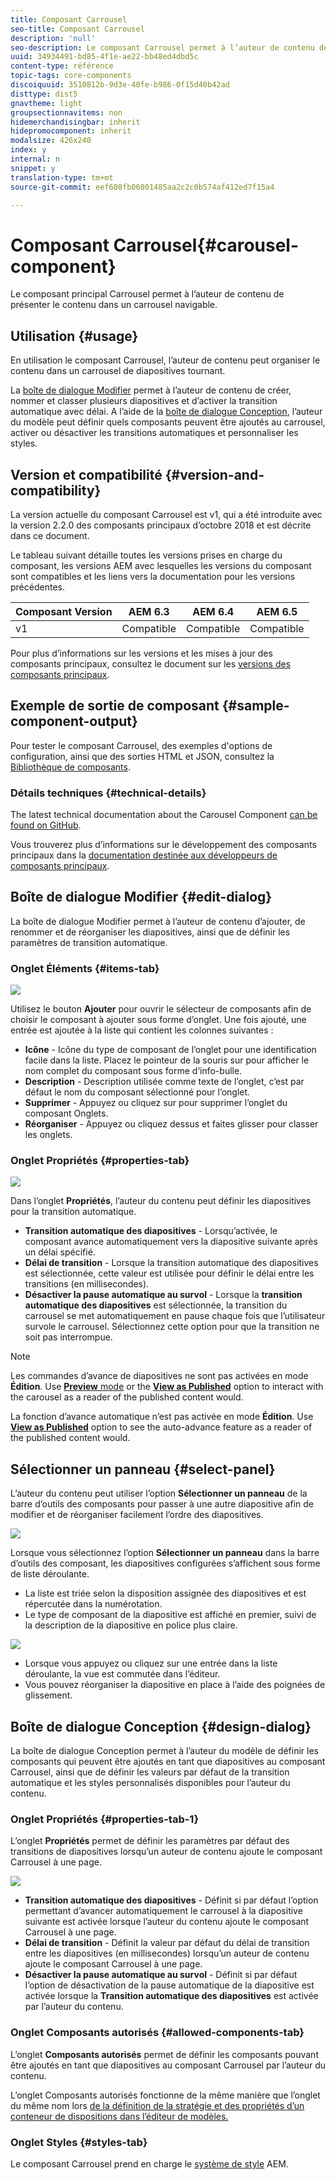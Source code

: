 ```yaml
---
title: Composant Carrousel
seo-title: Composant Carrousel
description: 'null'
seo-description: Le composant Carrousel permet à l’auteur de contenu de présenter le contenu dans un carrousel tournant.
uuid: 34934491-bd85-4f1e-ae22-bb48ed4dbd5c
content-type: référence
topic-tags: core-components
discoiquuid: 3510812b-9d3e-40fe-b986-0f15d40b42ad
disttype: dist5
gnavtheme: light
groupsectionnavitems: non
hidemerchandisingbar: inherit
hidepromocomponent: inherit
modalsize: 426x240
index: y
internal: n
snippet: y
translation-type: tm+mt
source-git-commit: eef608fb06001485aa2c2c0b574af412ed7f15a4

---
```



# Composant Carrousel{#carousel-component}

Le composant principal Carrousel permet à l’auteur de contenu de présenter le contenu dans un carrousel navigable.

## Utilisation {#usage}

En utilisation le composant Carrousel, l’auteur de contenu peut organiser le contenu dans un carrousel de diapositives tournant.

La [boîte de dialogue Modifier](#edit-dialog) permet à l’auteur de contenu de créer, nommer et classer plusieurs diapositives et d’activer la transition automatique avec délai. A l’aide de la [boîte de dialogue Conception](#design-dialog), l’auteur du modèle peut définir quels composants peuvent être ajoutés au carrousel, activer ou désactiver les transitions automatiques et personnaliser les styles.

## Version et compatibilité {#version-and-compatibility}

La version actuelle du composant Carrousel est v1, qui a été introduite avec la version 2.2.0 des composants principaux d’octobre 2018 et est décrite dans ce document.

Le tableau suivant détaille toutes les versions prises en charge du composant, les versions AEM avec lesquelles les versions du composant sont compatibles et les liens vers la documentation pour les versions précédentes.

| Composant Version | AEM 6.3 | AEM 6.4 | AEM 6.5 |
|--- |--- |--- |--- |
| v1 | Compatible | Compatible | Compatible |

Pour plus d’informations sur les versions et les mises à jour des composants principaux, consultez le document sur les [versions des composants principaux](versions.md).

## Exemple de sortie de composant {#sample-component-output}

Pour tester le composant Carrousel, des exemples d&#39;options de configuration, ainsi que des sorties HTML et JSON, consultez la [Bibliothèque de composants](http://opensource.adobe.com/aem-core-wcm-components/library/carousel.html).

### Détails techniques {#technical-details}

The latest technical documentation about the Carousel Component [can be found on GitHub](https://github.com/adobe/aem-core-wcm-components/blob/master/content/src/content/jcr_root/apps/core/wcm/components/carousel/v1/carousel).

Vous trouverez plus d’informations sur le développement des composants principaux dans la [documentation destinée aux développeurs de composants principaux](developing.md).

## Boîte de dialogue Modifier {#edit-dialog}

La boîte de dialogue Modifier permet à l’auteur de contenu d’ajouter, de renommer et de réorganiser les diapositives, ainsi que de définir les paramètres de transition automatique.

### Onglet Éléments {#items-tab}

![](assets/screenshot_2018-10-12at102451.png)

Utilisez le bouton **Ajouter** pour ouvrir le sélecteur de composants afin de choisir le composant à ajouter sous forme d’onglet. Une fois ajouté, une entrée est ajoutée à la liste qui contient les colonnes suivantes :

* **Icône** - Icône du type de composant de l’onglet pour une identification facile dans la liste. Placez le pointeur de la souris sur pour afficher le nom complet du composant sous forme d’info-bulle.
* **Description** - Description utilisée comme texte de l’onglet, c’est par défaut le nom du composant sélectionné pour l’onglet.
* **Supprimer** - Appuyez ou cliquez sur pour supprimer l’onglet du composant Onglets.
* **Réorganiser** - Appuyez ou cliquez dessus et faites glisser pour classer les onglets.

### Onglet Propriétés {#properties-tab}

![](assets/screenshot_2018-11-28at141054.png)

Dans l’onglet **Propriétés**, l’auteur du contenu peut définir les diapositives pour la transition automatique.

* **Transition automatique des diapositives** - Lorsqu’activée, le composant avance automatiquement vers la diapositive suivante après un délai spécifié.
* **Délai de transition** - Lorsque la transition automatique des diapositives est sélectionnée, cette valeur est utilisée pour définir le délai entre les transitions (en millisecondes).
* **Désactiver la pause automatique au survol** - Lorsque la **transition automatique des diapositives** est sélectionnée, la transition du carrousel se met automatiquement en pause chaque fois que l’utilisateur survole le carrousel. Sélectionnez cette option pour que la transition ne soit pas interrompue.

>[!NOTE]
>
>Les commandes d’avance de diapositives ne sont pas activées en mode **Édition**. Use [**Preview** mode](https://helpx.adobe.com/experience-manager/6-5/sites/authoring/using/editing-content.html) or the **[View as Published](https://helpx.adobe.com/experience-manager/6-5/sites/authoring/using/editing-content.html)** option to interact with the carousel as a reader of the published content would.
>
>La fonction d’avance automatique n’est pas activée en mode **Édition**. Use **[View as Published](https://helpx.adobe.com/experience-manager/6-5/sites/authoring/using/editing-content.html)** option to see the auto-advance feature as a reader of the published content would.

## Sélectionner un panneau {#select-panel}

L’auteur du contenu peut utiliser l’option **Sélectionner un panneau** de la barre d’outils des composants pour passer à une autre diapositive afin de modifier et de réorganiser facilement l’ordre des diapositives.

![](assets/screenshot_2018-10-11at165417.png)

Lorsque vous sélectionnez l’option **Sélectionner un panneau** dans la barre d’outils des composant, les diapositives configurées s’affichent sous forme de liste déroulante.

* La liste est triée selon la disposition assignée des diapositives et est répercutée dans la numérotation.
* Le type de composant de la diapositive est affiché en premier, suivi de la description de la diapositive en police plus claire.

![](assets/opera_snapshot_2018-11-28141537localhost.png)

* Lorsque vous appuyez ou cliquez sur une entrée dans la liste déroulante, la vue est commutée dans l’éditeur.
* Vous pouvez réorganiser la diapositive en place à l’aide des poignées de glissement.

## Boîte de dialogue Conception {#design-dialog}

La boîte de dialogue Conception permet à l’auteur du modèle de définir les composants qui peuvent être ajoutés en tant que diapositives au composant Carrousel, ainsi que de définir les valeurs par défaut de la transition automatique et les styles personnalisés disponibles pour l’auteur du contenu.

### Onglet Propriétés {#properties-tab-1}

L’onglet **Propriétés** permet de définir les paramètres par défaut des transitions de diapositives lorsqu’un auteur de contenu ajoute le composant Carrousel à une page.

![](assets/screenshot_2018-11-28at141824.png)

* **Transition automatique des diapositives** - Définit si par défaut l’option permettant d’avancer automatiquement le carrousel à la diapositive suivante est activée lorsque l’auteur du contenu ajoute le composant Carrousel à une page.
* **Délai de transition** - Définit la valeur par défaut du délai de transition entre les diapositives (en millisecondes) lorsqu’un auteur de contenu ajoute le composant Carrousel à une page.
* **Désactiver la pause automatique au survol** - Définit si par défaut l’option de désactivation de la pause automatique de la diapositive est activée lorsque la **Transition automatique des diapositives** est activée par l’auteur du contenu.

### Onglet Composants autorisés {#allowed-components-tab}

L’onglet **Composants autorisés** permet de définir les composants pouvant être ajoutés en tant que diapositives au composant Carrousel par l’auteur du contenu.

L’onglet Composants autorisés fonctionne de la même manière que l’onglet du même nom lors [de la définition de la stratégie et des propriétés d’un conteneur de dispositions dans l’éditeur de modèles.](https://helpx.adobe.com/experience-manager/6-5/sites/authoring/using/templates.html)

### Onglet Styles {#styles-tab}

Le composant Carrousel prend en charge le [système de style](authoring.md#component-styling) AEM.